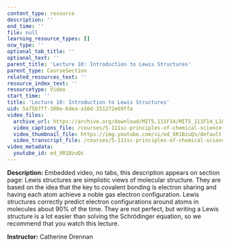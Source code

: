 ```yaml
---
content_type: resource
description: ''
end_time: ''
file: null
learning_resource_types: []
ocw_type: ''
optional_tab_title: ''
optional_text: ''
parent_title: 'Lecture 10: Introduction to Lewis Structures'
parent_type: CourseSection
related_resources_text: ''
resource_index_text: ''
resourcetype: Video
start_time: ''
title: 'Lecture 10: Introduction to Lewis Structures'
uid: 5a75b7ff-300e-6dea-a16d-151272e69ffa
video_files:
  archive_url: https://archive.org/download/MIT5.111F14/MIT5_111F14_L10_300k.mp4
  video_captions_file: /courses/5-111sc-principles-of-chemical-science-fall-2014/81cfae9a8e805d78a3c31cbc63055b5a_ed_XR1BzuQs.vtt
  video_thumbnail_file: https://img.youtube.com/vi/ed_XR1BzuQs/default.jpg
  video_transcript_file: /courses/5-111sc-principles-of-chemical-science-fall-2014/936820da3b611fb4ec1dc702a54ce64d_ed_XR1BzuQs.pdf
video_metadata:
  youtube_id: ed_XR1BzuQs
---
```


**Description:** Embedded video, no tabs, this description appears on section page: Lewis structures are simplistic views of molecular structure. They are based on the idea that the key to covalent bonding is electron sharing and having each atom achieve a noble gas electron configuration. Lewis structures correctly predict electron configurations around atoms in molecules about 90% of the time. They are not perfect, but writing a Lewis structure is a lot easier than solving the Schrödinger equation, so we recommend that you watch this lecture.

**Instructor:** Catherine Drennan



